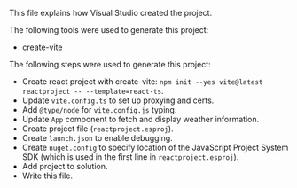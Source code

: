 This file explains how Visual Studio created the project.

The following tools were used to generate this project:
- create-vite

The following steps were used to generate this project:
- Create react project with create-vite: `npm init --yes vite@latest reactproject -- --template=react-ts`.
- Update `vite.config.ts` to set up proxying and certs.
- Add `@type/node` for `vite.config.js` typing.
- Update `App` component to fetch and display weather information.
- Create project file (`reactproject.esproj`).
- Create `launch.json` to enable debugging.
- Create `nuget.config` to specify location of the JavaScript Project System SDK (which is used in the first line in `reactproject.esproj`).
- Add project to solution.
- Write this file.
